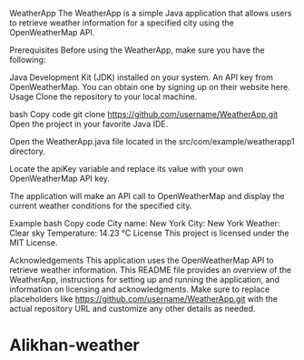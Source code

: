 WeatherApp
The WeatherApp is a simple Java application that allows users to retrieve weather information for a specified city using the OpenWeatherMap API.

Prerequisites
Before using the WeatherApp, make sure you have the following:

Java Development Kit (JDK) installed on your system.
An API key from OpenWeatherMap. You can obtain one by signing up on their website here.
Usage
Clone the repository to your local machine.

bash
Copy code
git clone https://github.com/username/WeatherApp.git
Open the project in your favorite Java IDE.

Open the WeatherApp.java file located in the src/com/example/weatherapp1 directory.

Locate the apiKey variable and replace its value with your own OpenWeatherMap API key.

The application will make an API call to OpenWeatherMap and display the current weather conditions for the specified city.

Example
bash
Copy code
City name: New York
City: New York
Weather: Clear sky
Temperature: 14.23 °C
License
This project is licensed under the MIT License.

Acknowledgements
This application uses the OpenWeatherMap API to retrieve weather information.
This README file provides an overview of the WeatherApp, instructions for setting up and running the application, and information on licensing and acknowledgments. Make sure to replace placeholders like https://github.com/username/WeatherApp.git with the actual repository URL and customize any other details as needed.




# Alikhan-weather
